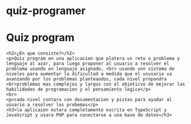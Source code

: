 # quiz-programer

<html lang="es">

<head>
    <meta charset="UTF-8">
    <title>Quiz program</title>
</head>

<body>
    <h1>Quiz program</h1>

    <h2>¿En que consiste?</h2>
    <p>Quiz program en una aplicacion que platera un reto o problema y lenguaje al azar, para luego proponer al usuario a resolver el problema usando en lenguaje asignado, <br> usando unn sistema de niveles para aumentar la dificultad a medida que el ususario va avanzando por los problemas planteaodos, cada nivel propondra <br>problemas mas complejos y largos con el objeticvo de mejorar las habilidades de programacion y el pensamiento logico</p>
    <br>
    <p>cada nivel contara con documentacion y pistas para ayudar al usuario a resolver los probemas</p>
    <h3>la aplicaion estara completamente escrita en TypeScript y JavaScript y usara PHP para conectarse a una base de datos</h3>

</body>

</html>
